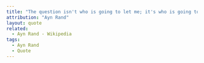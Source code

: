 ```yaml
---
title: "The question isn't who is going to let me; it's who is going to stop me."
attribution: "Ayn Rand"
layout: quote
related:
  - Ayn Rand - Wikipedia
tags:
  - Ayn Rand
  - Quote
---
```

